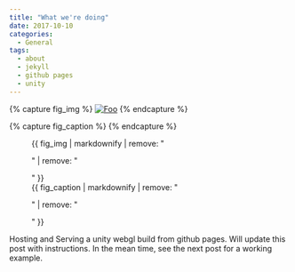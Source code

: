 ```yaml
---
title: "What we're doing"
date: 2017-10-10
categories:
  - General
tags:
  - about
  - jekyll
  - github pages
  - unity
---
```


{% capture fig_img %}
[![Foo](https://unity3d.com/profiles/unity3d/themes/unity/images/company/brand/logos/primary/unity-master-black.svg)](https://unity3d.com/profiles/unity3d/themes/unity/images/company/brand/logos/primary/unity-master-black.svg)
{% endcapture %}

{% capture fig_caption %}
{% endcapture %}

<figure>
  {{ fig_img | markdownify | remove: "<p>" | remove: "</p>" }}
  <figcaption>{{ fig_caption | markdownify | remove: "<p>" | remove: "</p>" }}</figcaption>
</figure>

Hosting and Serving a unity webgl build from github pages.
Will update this post with instructions.
In the mean time, see the next post for a working example.
